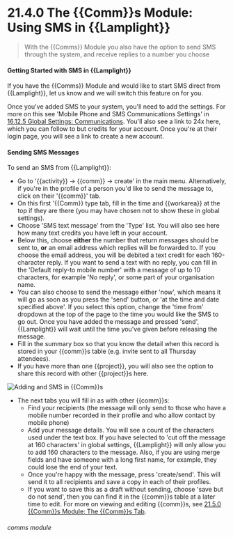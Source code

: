 # 21.4.0 The {{Comm}}s Module: Using SMS in {{Lamplight}}

> With the {{Comms}} Module you also have the option to send SMS through the system, and receive replies to a number you choose

#### Getting Started with SMS in {{Lamplight}}

If you have the {{Comms}} Module and would like to start SMS direct from {{Lamplight}}, let us know and we will switch this feature on for you.

Once you've added SMS to your system, you'll need to add the settings. For more on this see 'Mobile Phone and SMS Communications Settings' in [16.12.5 Global Settings: Communications](/help/index/p/16.12.5). You'll also see a link to 24x here, which you can follow to but credits for your account. Once you're at their login page, you will see a link to create a new account.

#### Sending SMS Messages

To send an SMS from {{Lamplight}}:

   - Go to '{{activity}} -> {{comm}} -> create' in the main menu. Alternatively, if you're in the profile of a person you'd like to send the message to, click on their '{{comm}}' tab.
   - On this first '{{Comm}} type tab, fill in the time and {{workarea}} at the top if they are there (you may have chosen not to show these in global settings).
   - Choose 'SMS text message' from the 'Type' list. You will also see here how many text credits you have left in your account. 
   - Below this, choose **either** the number that return messages should be sent to, **or** an email address which replies will be forwarded to. If you choose the email address, you will be debited a text credit for each 160-character reply. If you want to send a text with no reply, you can fill in the 'Default reply-to mobile number' with a message of up to 10 characters, for example 'No reply', or some part of your organisation name.
   - You can also choose to send the message either 'now', which means it will go as soon as you press the 'send' button, or 'at the time and date specified above'. If you select this option, change the 'time from' dropdown at the top of the page to the time you would like the SMS to go out. Once you have added the message and pressed 'send', {{Lamplight}} will wait until the time you've given before releasing the message. 
   - Fill in the summary box so that you know the detail when this record is stored in your {{comm}}s table (e.g. invite sent to all Thursday attendees).
   - If you have more than one {{project}}, you will also see the option to share this record with other {{project}}s here.
   
![Adding and SMS in {{Comm}}s](21.4.0c.png)

   - The next tabs you will fill in as with other {{comm}}s:
      - Find your recipients (the message will only send to those who have a mobile number recorded in their profile and who allow contact by mobile phone)
      - Add your message details. You will see a count of the characters used under the text box. If you have selected to 'cut off the message at 160 characters' in global settings, {{Lamplight}} will only allow you to add 160 characters to the message. Also, if you are using merge fields and have someone with a long first name, for example, they could lose the end of your text.
      - Once you're happy with the message, press 'create/send'. This will send it to all recipients and save a copy in each of their profiles. 
      - If you want to save this as a draft without sending, choose 'save but do not send', then you can find it in the {{comm}}s table at a later time to edit. For more on viewing and editing {{comm}}s, see [21.5.0 {{Comm}}s Module: The {{Comm}}s Tab](/hep/index/21.5.0).


###### comms module